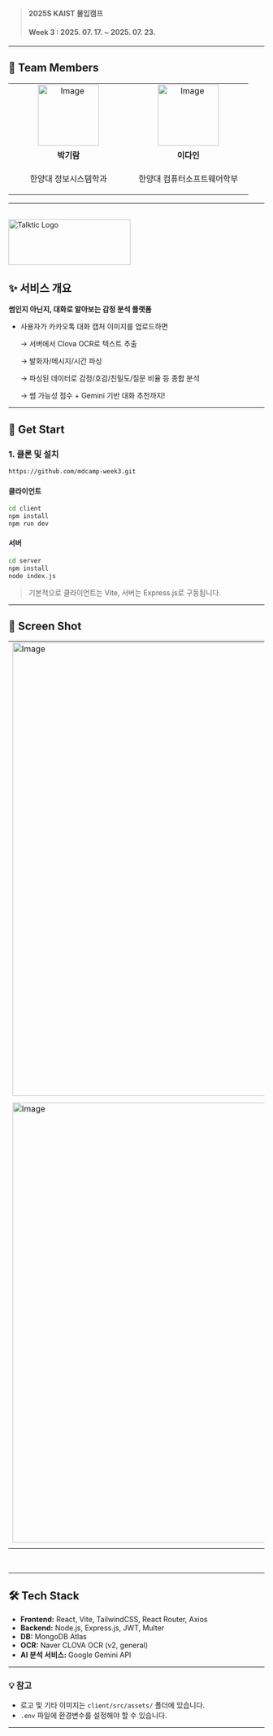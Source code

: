 > <h4>2025S KAIST 몰입캠프</h4>
> <h4>Week 3 : 2025. 07. 17. ~ 2025. 07. 23.</h4>

---

## 👥 Team Members
<table>
    <tr>
      <td align="center" width="220">
        <a href="https://github.com/7lram">
          <img width="120" height="120" alt="Image" src="https://github.com/user-attachments/assets/bed619eb-5f33-4ea5-942a-3607bd4b294d" />
          <br />
        </a>
      </td>
      <td align="center" width="220">
        <a href="https://github.com/dain00519">
          <img width="120" height="120" alt="Image" src="https://github.com/user-attachments/assets/95633bc1-6add-4ca4-896c-c7934d4846f8" />
          <br />
        </a>
      </td>
    </tr>
    <tr>
      <td align="center">
        <b>박기람</b>
      </td>
      <td align="center">
        <b>이다인</b>
      </td>
    </tr>
  <tr>
    <td align="center">
      <p>한양대 정보시스템학과</p>
    </td>
    <td align="center">
      <p>한양대 컴퓨터소프트웨어학부</p>
    </td>
  </tr>
</table>

---

<br/>
<img src="https://github.com/user-attachments/assets/82efc692-e8e6-4541-b3db-1ff123049bc0" alt="Talktic Logo" width="240" height="90" />
<br/>

## ✨ 서비스 개요


**썸인지 아닌지, 대화로 알아보는 감정 분석 플랫폼**
- 사용자가 카카오톡 대화 캡처 이미지를 업로드하면
    
    → 서버에서 Clova OCR로 텍스트 추출
    
    → 발화자/메시지/시간 파싱
    
    → 파싱된 데이터로 감정/호감/친밀도/질문 비율 등 종합 분석
    
    → 썸 가능성 점수 + Gemini 기반 대화 추천까지!

---

## 🚀 Get Start


### 1. 클론 및 설치

```bash
https://github.com/mdcamp-week3.git
```

#### 클라이언트

```bash
cd client
npm install
npm run dev
```

#### 서버

```bash
cd server
npm install
node index.js
```

> 기본적으로 클라이언트는 Vite, 서버는 Express.js로 구동됩니다.

---

## 📸 Screen Shot
<table>
    <tr>
        <td>
            <img width="1780" height="892" alt="Image" src="https://github.com/user-attachments/assets/89060c40-f1df-41f3-80fd-d961d55e11ef" />
        </td>
        <td>
            <img width="1861" height="851" alt="Image" src="https://github.com/user-attachments/assets/4d338f04-9af8-459e-b335-23a1b0f94f15" />
        </td>
        <td>
            <img width="1008" height="853" alt="Image" src="https://github.com/user-attachments/assets/8ac5dbdb-dd41-4bac-869b-76ad92723c4b" />
        </td>
    </tr>
    <tr>
        <td>
            <img width="1800" height="866" alt="Image" src="https://github.com/user-attachments/assets/09d62245-a780-4daf-b878-475bb65b2fbc" />
        </td>
        <td>
            <img width="1859" height="867" alt="Image" src="https://github.com/user-attachments/assets/ac62329e-9fc7-4483-936e-fa7d5271508c" />
        </td>
        <td>
            <img width="1876" height="880" alt="Image" src="https://github.com/user-attachments/assets/62627bc4-17ef-479a-a0e2-6f0dfa1e4f96" />
        </td>
    </tr>
</table>

<br/>

---

## 🛠️ Tech Stack

- **Frontend:** React, Vite, TailwindCSS, React Router, Axios
- **Backend:** Node.js, Express.js, JWT, Multer
- **DB:** MongoDB Atlas
- **OCR:** Naver CLOVA OCR (v2, general)
- **AI 분석 서비스:** Google Gemini API

---

### 💡 참고

- 로고 및 기타 이미지는 `client/src/assets/` 폴더에 있습니다.
- `.env` 파일에 환경변수를 설정해야 할 수 있습니다.

---
